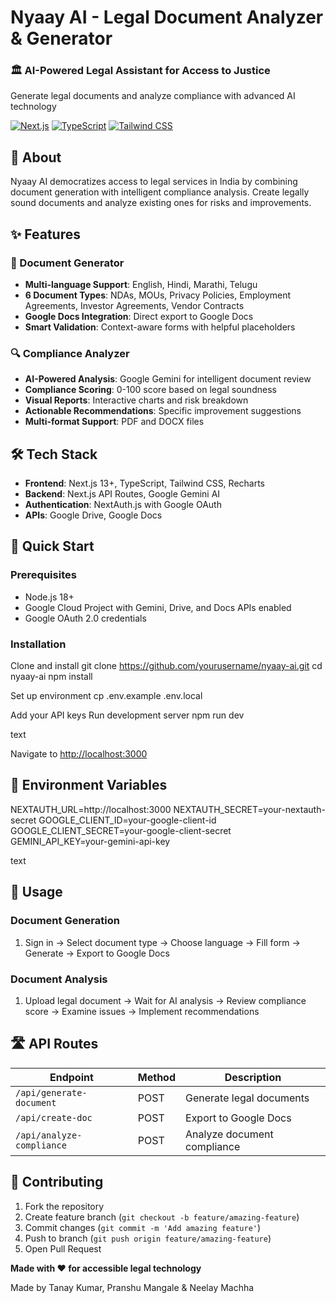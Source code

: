 # Nyaay AI - Legal Document Analyzer & Generator

### 🏛️ AI-Powered Legal Assistant for Access to Justice

Generate legal documents and analyze compliance with advanced AI technology

[![Next.js](https://img.shields.io/badge/Next.js-13+-black?style=for-the-badge&logo=next.js)](https://nextjs.org/)
[![TypeScript](https://img.shields.io/badge/TypeScript-blue?style=for-the-badge&logo=typescript)](https://www.typescriptlang.org/)
[![Tailwind CSS](https://img.shields.io/badge/Tailwind-CSS-38B2AC?style=for-the-badge&logo=tailwind-css)](https://tailwindcss.com/)

## 🎯 About

Nyaay AI democratizes access to legal services in India by combining document generation with intelligent compliance analysis. Create legally sound documents and analyze existing ones for risks and improvements.

## ✨ Features

### 📝 Document Generator
- **Multi-language Support**: English, Hindi, Marathi, Telugu
- **6 Document Types**: NDAs, MOUs, Privacy Policies, Employment Agreements, Investor Agreements, Vendor Contracts
- **Google Docs Integration**: Direct export to Google Docs
- **Smart Validation**: Context-aware forms with helpful placeholders

### 🔍 Compliance Analyzer
- **AI-Powered Analysis**: Google Gemini for intelligent document review
- **Compliance Scoring**: 0-100 score based on legal soundness
- **Visual Reports**: Interactive charts and risk breakdown
- **Actionable Recommendations**: Specific improvement suggestions
- **Multi-format Support**: PDF and DOCX files

## 🛠 Tech Stack

- **Frontend**: Next.js 13+, TypeScript, Tailwind CSS, Recharts
- **Backend**: Next.js API Routes, Google Gemini AI
- **Authentication**: NextAuth.js with Google OAuth
- **APIs**: Google Drive, Google Docs

## 🚀 Quick Start

### Prerequisites
- Node.js 18+
- Google Cloud Project with Gemini, Drive, and Docs APIs enabled
- Google OAuth 2.0 credentials

### Installation

Clone and install
git clone https://github.com/yourusername/nyaay-ai.git
cd nyaay-ai
npm install

Set up environment
cp .env.example .env.local

Add your API keys
Run development server
npm run dev

text

Navigate to [http://localhost:3000](http://localhost:3000)

## 🔧 Environment Variables

NEXTAUTH_URL=http://localhost:3000
NEXTAUTH_SECRET=your-nextauth-secret
GOOGLE_CLIENT_ID=your-google-client-id
GOOGLE_CLIENT_SECRET=your-google-client-secret
GEMINI_API_KEY=your-gemini-api-key

text

## 📱 Usage

### Document Generation
1. Sign in → Select document type → Choose language → Fill form → Generate → Export to Google Docs

### Document Analysis  
1. Upload legal document → Wait for AI analysis → Review compliance score → Examine issues → Implement recommendations

## 🛣 API Routes

| Endpoint | Method | Description |
|----------|--------|-------------|
| `/api/generate-document` | POST | Generate legal documents |
| `/api/create-doc` | POST | Export to Google Docs |
| `/api/analyze-compliance` | POST | Analyze document compliance |

## 🤝 Contributing

1. Fork the repository
2. Create feature branch (`git checkout -b feature/amazing-feature`)
3. Commit changes (`git commit -m 'Add amazing feature'`)
4. Push to branch (`git push origin feature/amazing-feature`)
5. Open Pull Request
  <p><strong>Made with ❤️ for accessible legal technology</strong></p>
  <p>Made by Tanay Kumar, Pranshu Mangale & Neelay Machha</p>
</div>
